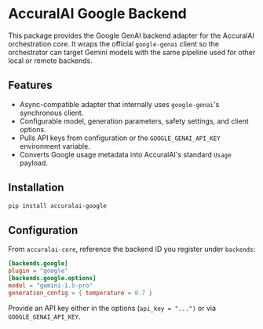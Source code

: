 # AccuralAI Google Backend

This package provides the Google GenAI backend adapter for the AccuralAI orchestration core. It wraps the official `google-genai` client so the orchestrator can target Gemini models with the same pipeline used for other local or remote backends.

## Features

- Async-compatible adapter that internally uses `google-genai`'s synchronous client.
- Configurable model, generation parameters, safety settings, and client options.
- Pulls API keys from configuration or the `GOOGLE_GENAI_API_KEY` environment variable.
- Converts Google usage metadata into AccuralAI's standard `Usage` payload.

## Installation

```bash
pip install accuralai-google
```

## Configuration

From `accuralai-core`, reference the backend ID you register under `backends`:

```toml
[backends.google]
plugin = "google"
[backends.google.options]
model = "gemini-1.5-pro"
generation_config = { temperature = 0.7 }
```

Provide an API key either in the options (`api_key = "...")` or via `GOOGLE_GENAI_API_KEY`.
